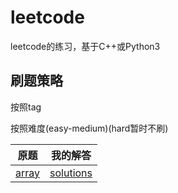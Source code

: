 # leetcode

leetcode的练习，基于C++或Python3

## 刷题策略

按照tag

按照难度(easy-medium)(hard暂时不刷)

| 原题                                    | 我的解答                                                     |
| --------------------------------------- | ------------------------------------------------------------ |
| [array](https://leetcode.com/tag/array) | [solutions](https://github.com/shlinym/leetcode/tree/master/array) |

